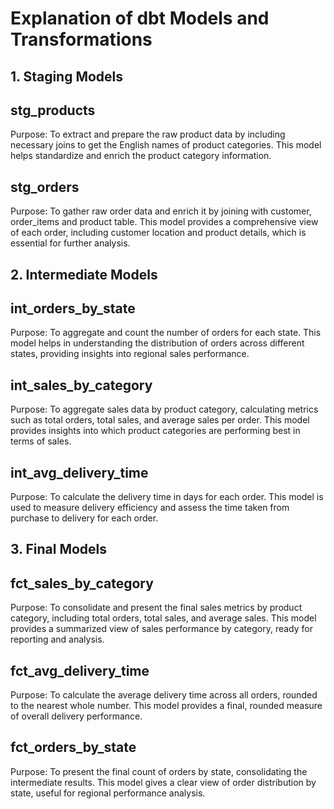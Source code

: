 # Explanation of dbt Models and Transformations

## 1. Staging Models
## stg_products

Purpose: To extract and prepare the raw product data by including necessary joins to get the English names of product categories. This model helps standardize and enrich the product category information.

## stg_orders

Purpose: To gather raw order data and enrich it by joining with customer, order_items and product table. This model provides a comprehensive view of each order, including customer location and product details, which is essential for further analysis.

## 2. Intermediate Models
## int_orders_by_state

Purpose: To aggregate and count the number of orders for each state. This model helps in understanding the distribution of orders across different states, providing insights into regional sales performance.

## int_sales_by_category

Purpose: To aggregate sales data by product category, calculating metrics such as total orders, total sales, and average sales per order. This model provides insights into which product categories are performing best in terms of sales.

## int_avg_delivery_time

Purpose: To calculate the delivery time in days for each order. This model is used to measure delivery efficiency and assess the time taken from purchase to delivery for each order.

## 3. Final Models

## fct_sales_by_category

Purpose: To consolidate and present the final sales metrics by product category, including total orders, total sales, and average sales. This model provides a summarized view of sales performance by category, ready for reporting and analysis.

## fct_avg_delivery_time

Purpose: To calculate the average delivery time across all orders, rounded to the nearest whole number. This model provides a final, rounded measure of overall delivery performance.

## fct_orders_by_state

Purpose: To present the final count of orders by state, consolidating the intermediate results. This model gives a clear view of order distribution by state, useful for regional performance analysis.
